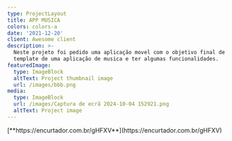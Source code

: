 ```yaml
---
type: ProjectLayout
title: APP MUSICA
colors: colors-a
date: '2021-12-20'
client: Awesome client
description: >-
  Neste projeto foi pedido uma aplicação movel com o objetivo final de ser o
  template de uma aplicação de musica e ter algumas funcionalidades.
featuredImage:
  type: ImageBlock
  altText: Project thumbnail image
  url: /images/bbb.png
media:
  type: ImageBlock
  url: /images/Captura de ecrã 2024-10-04 152921.png
  altText: Project image
---
```

<div style="text-align: left">[**https://encurtador.com.br/gHFXV**](https://encurtador.com.br/gHFXV)</div>

